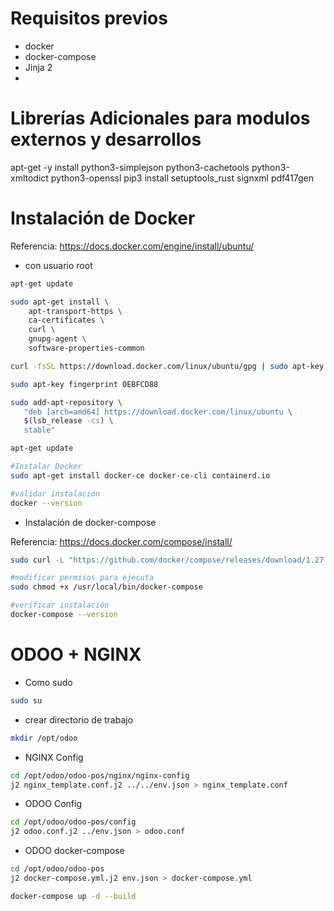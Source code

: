 # Requisitos previos


- docker
- docker-compose
- Jinja 2
- 

# Librerías Adicionales para modulos externos y desarrollos

apt-get -y install python3-simplejson python3-cachetools python3-xmltodict python3-openssl 
pip3 install setuptools_rust signxml pdf417gen

# Instalación de Docker

Referencia: https://docs.docker.com/engine/install/ubuntu/

- con usuario root

```bash
apt-get update

sudo apt-get install \
    apt-transport-https \
    ca-certificates \
    curl \
    gnupg-agent \
    software-properties-common

curl -fsSL https://download.docker.com/linux/ubuntu/gpg | sudo apt-key add -

sudo apt-key fingerprint 0EBFCD88

sudo add-apt-repository \
   "deb [arch=amd64] https://download.docker.com/linux/ubuntu \
   $(lsb_release -cs) \
   stable"

apt-get update

#Instalar Docker
sudo apt-get install docker-ce docker-ce-cli containerd.io

#validar instalación
docker --version
```

- Instalación de docker-compose

Referencia: https://docs.docker.com/compose/install/

```bash
sudo curl -L "https://github.com/docker/compose/releases/download/1.27.4/docker-compose-$(uname -s)-$(uname -m)" -o /usr/local/bin/docker-compose

#modificar permisos para ejecuta
sudo chmod +x /usr/local/bin/docker-compose

#verificar instalación
docker-compose --version
```

# ODOO + NGINX

- Como sudo

```bash
sudo su
```

- crear directorio de trabajo

```bash
mkdir /opt/odoo
```

- NGINX Config

```bash
cd /opt/odoo/odoo-pos/nginx/nginx-config
j2 nginx_template.conf.j2 ../../env.json > nginx_template.conf
```

- ODOO Config

```bash
cd /opt/odoo/odoo-pos/config
j2 odoo.conf.j2 ../env.json > odoo.conf
```

- ODOO docker-compose

```bash
cd /opt/odoo/odoo-pos
j2 docker-compose.yml.j2 env.json > docker-compose.yml

docker-compose up -d --build
```
